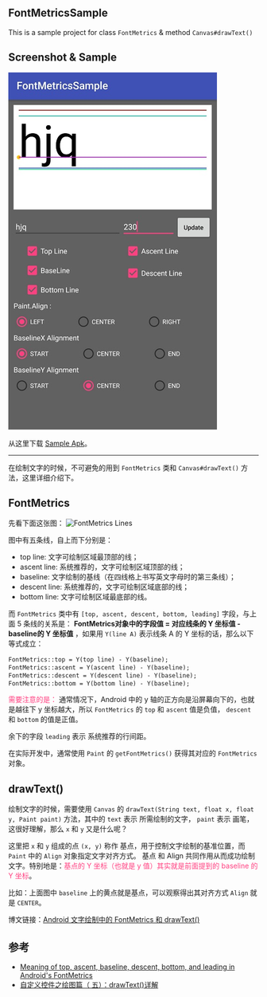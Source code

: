 ## FontMetricsSample
This is a sample project for class `FontMetrics` & method `Canvas#drawText()`

## Screenshot & Sample
![FontMetrics Sample Screenshot](/ss/FontMetrics_Sample_ss.jpeg)

从这里下载 [Sample Apk](/apk/sample.apk)。

---

在绘制文字的时候，不可避免的用到 `FontMetrics` 类和 `Canvas#drawText()` 方法，这里详细介绍下。

## FontMetrics
先看下面这张图：
![FontMetrics Lines](http://omx3hkcsx.bkt.clouddn.com/static/images/android_fontmetrics_lines.jpeg?imageView2/2/w/640)

图中有五条线，自上而下分别是：
- top line: 文字可绘制区域最顶部的线；
- ascent line: 系统推荐的，文字可绘制区域顶部的线；
- baseline: 文字绘制的基线（在四线格上书写英文字母时的第三条线）；
- descent line: 系统推荐的，文字可绘制区域底部的线；
- bottom line: 文字可绘制区域最底部的线。

而 `FontMetrics` 类中有 `[top, ascent, descent, bottom, leading]` 字段，与上面 5 条线的关系是： **FontMetrics对象中的字段值 = 对应线条的 Y 坐标值 - baseline的 Y 坐标值** ，如果用 `Y(line A)` 表示线条 A 的 Y 坐标的话，那么以下等式成立：
```shell
FontMetrics::top = Y(top line) - Y(baseline);
FontMetrics::ascent = Y(ascent line) - Y(baseline);
FontMetrics::descent = Y(descent line) - Y(baseline);
FontMetrics::bottom = Y(bottom line) - Y(baseline);
```
<font color="#ff4081">需要注意的是：</font> 通常情况下，Android 中的 y 轴的正方向是沿屏幕向下的，也就是越往下 y 坐标越大，所以 `FontMetrics` 的 `top` 和 `ascent` 值是负值， `descent` 和 `bottom` 的值是正值。

余下的字段 `leading` 表示 系统推荐的行间距。

在实际开发中，通常使用 `Paint` 的 `getFontMetrics()` 获得其对应的 `FontMetrics` 对象。

## drawText()
绘制文字的时候，需要使用 `Canvas` 的 `drawText(String text, float x, float y, Paint paint)` 方法，其中的 `text` 表示 所需绘制的文字， `paint` 表示 画笔，这很好理解，那么 `x` 和 `y` 又是什么呢？

这里把 `x` 和 `y` 组成的点 `(x, y)` 称作 基点，用于控制文字绘制的基准位置，而 `Paint` 中的 `Align` 对象指定文字对齐方式。 基点 和 Align 共同作用从而成功绘制文字。特别地是：<font color="#ff4081">基点的 Y 坐标（也就是 y 值）其实就是前面提到的 baseline 的 Y 坐标</font>。

比如：上面图中 `baseline` 上的黄点就是基点，可以观察得出其对齐方式 `Align` 就是 `CENTER`。

博文链接：[Android 文字绘制中的 FontMetrics 和 drawText()](http://tianma.pro/post/3678283086/)

## 参考
- [Meaning of top, ascent, baseline, descent, bottom, and leading in Android's FontMetrics
](https://stackoverflow.com/questions/27631736/meaning-of-top-ascent-baseline-descent-bottom-and-leading-in-androids-font)
- [自定义控件之绘图篇（ 五）：drawText()详解](http://blog.csdn.net/harvic880925/article/details/50423762)